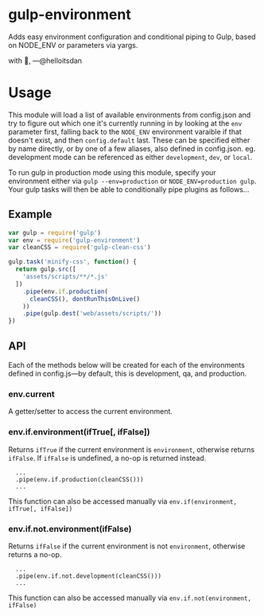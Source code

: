 # gulp-environment
Adds easy environment configuration and conditional piping to Gulp, based on NODE_ENV or parameters via yargs.

with :purple_heart:,
—@helloitsdan

# Usage

This module will load a list of available environments from config.json and try to figure out which one it's currently running in by looking at the `env` parameter first, falling back to the `NODE_ENV` environment varaible if that doesn't exist, and then `config.default` last. These can be specified either by name directly, or by one of a few aliases, also defined in config.json. eg. development mode can be referenced as either `development`, `dev`, or `local`.

To run gulp in production mode using this module, specify your environment either via `gulp --env=production` or `NODE_ENV=production gulp`. Your gulp tasks will then be able to conditionally pipe plugins as follows...

## Example

```javascript
var gulp = require('gulp')
var env = require('gulp-environment')
var cleanCSS = require('gulp-clean-css')

gulp.task('minify-css', function() {
  return gulp.src([
    'assets/scripts/**/*.js'
  ])
    .pipe(env.if.production(
      cleanCSS(), dontRunThisOnLive()
    ))
    .pipe(gulp.dest('web/assets/scripts/'))
})
```

## API

Each of the methods below will be created for each of the environments defined in config.js&mdash;by default, this is development, qa, and production.

### env.current

A getter/setter to access the current environment.

### env.if.environment(ifTrue[, ifFalse])

Returns `ifTrue` if the current environment is `environment`, otherwise returns `ifFalse`. If `ifFalse` is undefined, a no-op is returned instead.

```
  ...
  .pipe(env.if.production(cleanCSS()))
  ...
```

This function can also be accessed manually via `env.if(environment, ifTrue[, ifFalse])`

### env.if.not.environment(ifFalse)

Returns `ifFalse` if the current environment is not `environment`, otherwise returns a no-op.

```
  ...
  .pipe(env.if.not.development(cleanCSS()))
  ...
```

This function can also be accessed manually via `env.if.not(environment, ifFalse)`

